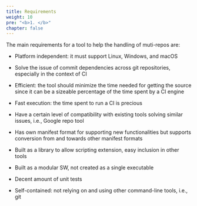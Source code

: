 ```yaml
---
title: Requirements
weight: 10
pre: "<b>1. </b>"
chapter: false
---
```


The main requirements for a tool to help the handling of muti-repos are:

* Platform independent: it must support Linux, Windows, and macOS

* Solve the issue of commit dependencies across git repositories, especially in the context of CI

* Efficient: the tool should minimize the time needed for getting the source since it can be a
sizeable percentage of the time spent by a CI engine

* Fast execution: the time spent to run a CI is precious

* Have a certain level of compatibility with existing tools solving similar issues, i.e., Google
repo tool

* Has own manifest format for supporting new functionalities but supports conversion from and
towards other manifest formats

* Built as a library to allow scripting extension, easy inclusion in other tools

* Built as a modular SW, not created as a single executable

* Decent amount of unit tests

* Self-contained: not relying on and using other command-line tools, i.e., git

